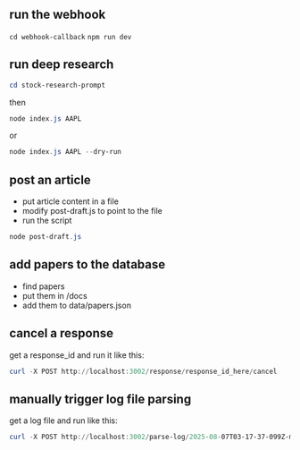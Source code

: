 run the webhook
-
`cd webhook-callback`
`npm run dev`

run deep research
-
```powershell
cd stock-research-prompt
```
then
```powershell
node index.js AAPL
```
or
```powershell
node index.js AAPL --dry-run
```

post an article
-
- put article content in a file
- modify post-draft.js to point to the file
- run the script
```powershell
node post-draft.js
```

add papers to the database
-
- find papers
- put them in /docs
- add them to data/papers.json

cancel a response
-
get a response_id and run it like this:
```powershell
curl -X POST http://localhost:3002/response/response_id_here/cancel
```

manually trigger log file parsing
-
get a log file and run like this:
```powershell
curl -X POST http://localhost:3002/parse-log/2025-08-07T03-17-37-099Z-manual-response.json
```